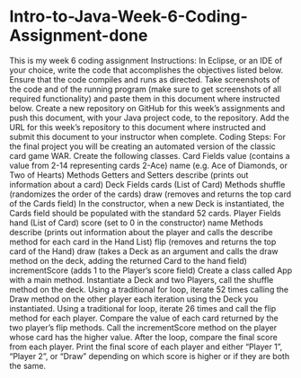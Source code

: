 # Intro-to-Java-Week-6-Coding-Assignment-done
This is my week 6 coding assignment
Instructions: In Eclipse, or an IDE of your choice, write the code that accomplishes the objectives listed below. Ensure that the code compiles and runs as directed. Take screenshots of the code and of the running program (make sure to get screenshots of all required functionality) and paste them in this document where instructed below. Create a new repository on GitHub for this week’s assignments and push this document, with your Java project code, to the repository. Add the URL for this week’s repository to this document where instructed and submit this document to your instructor when complete.
Coding Steps:
For the final project you will be creating an automated version of the classic card game WAR.
Create the following classes.
Card
Fields
value (contains a value from 2-14 representing cards 2-Ace)
name (e.g. Ace of Diamonds, or Two of Hearts)
Methods
Getters and Setters
describe (prints out information about a card)
Deck
Fields
cards (List of Card)
Methods
shuffle (randomizes the order of the cards)
draw (removes and returns the top card of the Cards field)
In the constructor, when a new Deck is instantiated, the Cards field should be populated with the standard 52 cards.
Player
Fields
hand (List of Card)
score (set to 0 in the constructor)
name
Methods
describe (prints out information about the player and calls the describe method for each card in the Hand List)
flip (removes and returns the top card of the Hand)
draw (takes a Deck as an argument and calls the draw method on the deck, adding the returned Card to the hand field)
incrementScore (adds 1 to the Player’s score field)
Create a class called App with a main method.
Instantiate a Deck and two Players, call the shuffle method on the deck.
Using a traditional for loop, iterate 52 times calling the Draw method on the other player each iteration using the Deck you instantiated.
Using a traditional for loop, iterate 26 times and call the flip method for each player.
Compare the value of each card returned by the two player’s flip methods. Call the incrementScore method on the player whose card has the higher value.
After the loop, compare the final score from each player. 
Print the final score of each player and either “Player 1”, “Player 2”, or “Draw” depending on which score is higher or if they are both the same.
